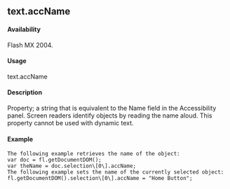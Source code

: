 ## text.accName

#### Availability

Flash MX 2004.

#### Usage

text.accName

#### Description

Property; a string that is equivalent to the Name field in the Accessibility panel. Screen readers identify objects by reading the name aloud. This property cannot be used with dynamic text.

#### Example

```
The following example retrieves the name of the object:
var doc = fl.getDocumentDOM();
var theName = doc.selection\[0\].accName;
The following example sets the name of the currently selected object:
fl.getDocumentDOM().selection\[0\].accName = "Home Button";

```